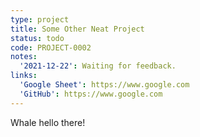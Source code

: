 ```yaml
---
type: project
title: Some Other Neat Project
status: todo
code: PROJECT-0002
notes:
  '2021-12-22': Waiting for feedback.
links:
  'Google Sheet': https://www.google.com
  'GitHub': https://www.google.com
---
```


Whale hello there!